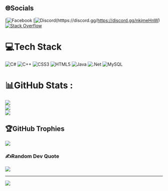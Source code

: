 
## 🌐Socials
[![Facebook](https://img.shields.io/badge/Facebook-%231877F2.svg?logo=Facebook&logoColor=white)
[![Discord](https://img.shields.io/badge/Discord-%237289DA.svg?logo=discord&logoColor=white)(htttps://discord.gg/https://discord.gg/nkjmeHnW)
[![Stack Overflow](https://img.shields.io/badge/-Stackoverflow-FE7A16?logo=stack-overflow&logoColor=white)](https://stackoverflow.com/users/22222509) 

# 💻Tech Stack
![C#](https://img.shields.io/badge/c%23-%23239120.svg?style=plastic&logo=c-sharp&logoColor=white) ![C++](https://img.shields.io/badge/c++-%2300599C.svg?style=plastic&logo=c%2B%2B&logoColor=white) ![CSS3](https://img.shields.io/badge/css3-%231572B6.svg?style=plastic&logo=css3&logoColor=white) ![HTML5](https://img.shields.io/badge/html5-%23E34F26.svg?style=plastic&logo=html5&logoColor=white) ![Java](https://img.shields.io/badge/java-%23ED8B00.svg?style=plastic&logo=java&logoColor=white) ![.Net](https://img.shields.io/badge/.NET-5C2D91?style=plastic&logo=.net&logoColor=white) ![MySQL](https://img.shields.io/badge/mysql-%2300f.svg?style=plastic&logo=mysql&logoColor=white)
# 📊GitHub Stats :
![](https://github-readme-stats.vercel.app/api?username=ThaiHung223&theme=vision-friendly-dark&hide_border=false&include_all_commits=false&count_private=false)<br/>
![](https://github-readme-streak-stats.herokuapp.com/?user=ThaiHung223&theme=vision-friendly-dark&hide_border=false)<br/>
![](https://github-readme-stats.vercel.app/api/top-langs/?username=ThaiHung223&theme=vision-friendly-dark&hide_border=false&include_all_commits=false&count_private=false&layout=compact)

## 🏆GitHub Trophies
![](https://github-trophies.vercel.app/?username=ThaiHung223&theme=radical&no-frame=false&no-bg=false&margin-w=4)

### ✍️Random Dev Quote
![](https://quotes-github-readme.vercel.app/api?type=horizontal&theme=radical)

---
[![](https://visitcount.itsvg.in/api?id=ThaiHung223&icon=0&color=0)](https://visitcount.itsvg.in)
